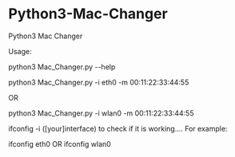 # Python3-Mac-Changer
Python3 Mac Changer

Usage:

python3 Mac_Changer.py --help

python3 Mac_Changer.py -i eth0 -m 00:11:22:33:44:55

OR

python3 Mac_Changer.py -i wlan0 -m 00:11:22:33:44:55

ifconfig -i ([your]interface) 
to check if it is working....
For example:

ifconfig eth0
OR
ifconfig wlan0
